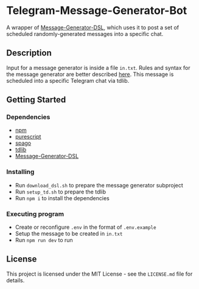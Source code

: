 # Telegram-Message-Generator-Bot

A wrapper of [Message-Generator-DSL](https://github.com/Dirakon/Message-Generator-DSL), which uses it to post a set of scheduled randomly-generated messages into a specific chat.


## Description

Input for a message generator is inside a file `in.txt`. Rules and syntax for the message generator are better described [here](https://github.com/Dirakon/Message-Generator-DSL). This message is scheduled into a specific Telegram chat via tdlib.

## Getting Started

### Dependencies

* [npm](https://github.com/npm/cli)
* [purescript](https://www.purescript.org/)
* [spago](https://github.com/purescript/spago)
* [tdlib](https://github.com/tdlib/td)
* [Message-Generator-DSL](https://github.com/Dirakon/Message-Generator-DSL)

### Installing

* Run `download_dsl.sh` to prepare the message generator subproject
* Run `setup_td.sh` to prepare the tdlib
* Run `npm i` to install the dependencies

### Executing program

* Create or reconfigure `.env` in the format of `.env.example`
* Setup the message to be created in `in.txt`
* Run `npm run dev` to run

## License

This project is licensed under the MIT License - see the `LICENSE.md` file for details.

